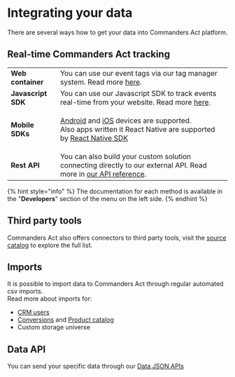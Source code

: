 # Integrating your data

There are several ways how to get your data into Commanders Act platform.

## Real-time Commanders Act tracking

|                    |                                                                                                                                                                                                                                                                                                              |
| ------------------ | ------------------------------------------------------------------------------------------------------------------------------------------------------------------------------------------------------------------------------------------------------------------------------------------------------------ |
| **Web container**  | You can use our event tags via our tag manager system. Read more [here](../features/sources/sources-catalog/containers.md).                                                                                                                                                                                  |
| **Javascript SDK** | You can use our Javascript SDK to track events real-time from your website. Read more [here](../features/sources/sources-catalog/js-sdk/#send-event).                                                                                                                                                        |
| **Mobile SDKs**    | <p><a href="../features/sources/sources-catalog/android.md">Android</a> and <a href="../features/sources/sources-catalog/ios.md">iOS</a> devices are supported.<br>Also apps written it React Native are supported by <a href="https://github.com/TagCommander/react-tag-commander">React Native SDK</a></p> |
| **Rest API**       | You can also build your custom solution connecting directly to our external API. Read more in [our API reference](../features/sources/sources-catalog/http-tracking-api.md).                                                                                                                                 |

{% hint style="info" %}
The documentation for each method is available in the "**Developers**" section of the menu on the left side.
{% endhint %}

## Third party tools

Commanders Act also offers connectors to third party tools, visit the [source catalog](../features/sources/sources-catalog/) to explore the full list.

## Imports

It is possible to import data to Commanders Act through regular automated csv imports.\
Read more about imports for:

* [CRM users](../features/sources/sources-catalog/import-crm-users/users-file-importer.md)
* [Conversions](../features/sources/sources-catalog/import-conversions/conversions-files-importer.md) and [Product catalog](../features/sources/sources-catalog/product-catalog/)
* Custom storage universe

## Data API

You can send your specific data through our [Data JSON APIs](../developers/tracking/data-api/)
